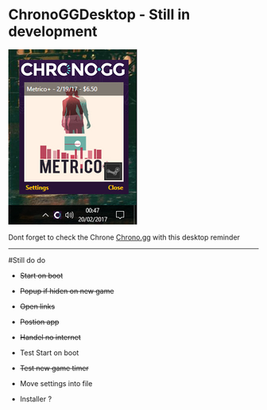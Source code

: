 # ChronoGGDesktop - Still in development

![AppIamge](https://raw.githubusercontent.com/MrLuxan/ChronoGGDesktop/master/ChronoGG.jpg)

Dont forget to check the Chrone [Chrono.gg](https://chrono.gg/) with this desktop reminder

---
#Still do do

* ~~Start on boot~~
* ~~Popup if hiden on new game~~
* ~~Open links~~
* ~~Postion app~~
* ~~Handel no internet~~

* Test Start on boot
* ~~Test new game timer~~

* Move settings into file
* Installer ?
